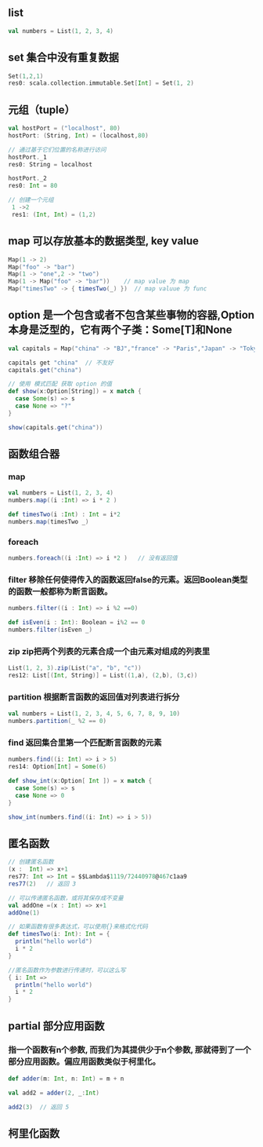 [](http://www.importnew.com/3673.html)

## list
``` scala
val numbers = List(1, 2, 3, 4)
```
## set 集合中没有重复数据
``` scala
Set(1,2,1)
res0: scala.collection.immutable.Set[Int] = Set(1, 2)
```

## 元组（tuple）
``` scala
val hostPort = ("localhost", 80)
hostPort: (String, Int) = (localhost,80)

// 通过基于它们位置的名称进行访问
hostPort._1
res0: String = localhost

hostPort._2
res0: Int = 80

// 创建一个元组
 1 ->2
 res1: (Int, Int) = (1,2)
```

## map  可以存放基本的数据类型, key value
``` scala
Map(1 -> 2)
Map("foo" -> "bar")
Map(1 -> "one",2 -> "two")
Map(1 -> Map("foo" -> "bar"))    // map value 为 map
Map("timesTwo" -> { timesTwo(_) })  // map valuue 为 func
```

## option  是一个包含或者不包含某些事物的容器,Option本身是泛型的，它有两个子类：Some[T]和None
``` scala
val capitals = Map("china" -> "BJ","france" -> "Paris","Japan" -> "Tokyo")

capitals get "china"  // 不友好
capitals.get("china")

// 使用 模式匹配 获取 option 的值
def show(x:Option[String]) = x match {
  case Some(s) => s
  case None => "?"
}

show(capitals.get("china"))
```

## 函数组合器
### map
``` scala
val numbers = List(1, 2, 3, 4)
numbers.map((i :Int) => i * 2 )

def timesTwo(i :Int) : Int = i*2
numbers.map(timesTwo _)
```
### foreach
``` scala
numbers.foreach((i :Int) => i *2 )   // 没有返回值
```
### filter  移除任何使得传入的函数返回false的元素。返回Boolean类型的函数一般都称为断言函数。
``` scala
numbers.filter((i : Int) => i %2 ==0)

def isEven(i : Int): Boolean = i%2 == 0
numbers.filter(isEven _)
```
### zip zip把两个列表的元素合成一个由元素对组成的列表里
``` scala
List(1, 2, 3).zip(List("a", "b", "c"))
res12: List[(Int, String)] = List((1,a), (2,b), (3,c))
```

### partition 根据断言函数的返回值对列表进行拆分
``` scala
val numbers = List(1, 2, 3, 4, 5, 6, 7, 8, 9, 10)
numbers.partition(_ %2 == 0)
```

### find 返回集合里第一个匹配断言函数的元素
``` scala
numbers.find((i: Int) => i > 5)
res14: Option[Int] = Some(6)

def show_int(x:Option[ Int ]) = x match {
  case Some(s) => s
  case None => 0
}

show_int(numbers.find((i: Int) => i > 5))
```
## 匿名函数
``` scala
// 创建匿名函数
(x :  Int) => x+1   
res77: Int => Int = $$Lambda$1119/72440978@467c1aa9
res77(2)   // 返回 3

// 可以传递匿名函数，或将其保存成不变量
val addOne =(x : Int) => x+1
addOne(1)

// 如果函数有很多表达式，可以使用{}来格式化代码
def timesTwo(i: Int): Int = {
  println("hello world")
  i * 2
}

//匿名函数作为参数进行传递时，可以这么写
{ i: Int =>
  println("hello world")
  i * 2
}
```

## partial 部分应用函数
### 指一个函数有n个参数, 而我们为其提供少于n个参数, 那就得到了一个部分应用函数。偏应用函数类似于柯里化。
``` Scala
def adder(m: Int, n: Int) = m + n

val add2 = adder(2, _:Int)

add2(3)  // 返回 5
```

## 柯里化函数
``` Scala
